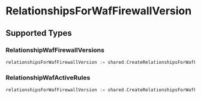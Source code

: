 # RelationshipsForWafFirewallVersion


## Supported Types

### RelationshipWafFirewallVersions

```go
relationshipsForWafFirewallVersion := shared.CreateRelationshipsForWafFirewallVersionRelationshipWafFirewallVersions(shared.RelationshipWafFirewallVersions{/* values here */})
```

### RelationshipWafActiveRules

```go
relationshipsForWafFirewallVersion := shared.CreateRelationshipsForWafFirewallVersionRelationshipWafActiveRules(shared.RelationshipWafActiveRules{/* values here */})
```

